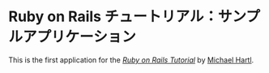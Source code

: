 # Ruby on Rails チュートリアル：サンプルアプリケーション

This is the first application for the
[*Ruby on Rails Tutorial*](http://railstutorial.jp)
by [Michael Hartl](http://www.michaelhartl.com).
